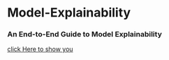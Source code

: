 # Model-Explainability

### An End-to-End Guide to Model Explainability
[click Here to show you](https://www.analyticsvidhya.com/blog/2021/11/model-explainability/)

##
